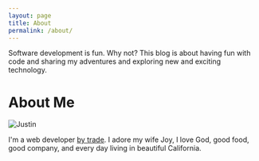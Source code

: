 ```yaml
---
layout: page
title: About
permalink: /about/
---
```


Software development is fun. Why not? This blog is about having fun with code and sharing my adventures and
exploring new and exciting technology.

# About Me

<image src="/images/justin.jpg" alt="Justin" class="float"/>

I'm a web developer [by trade][work]. I adore my wife Joy,
I love God, good food, good company, and every day living in beautiful
California.

[work]: http://machinima.com
